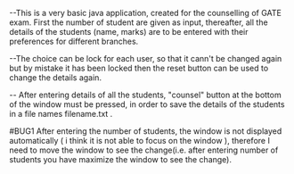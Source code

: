 --This is a very basic java application, created for the counselling of GATE exam. First the number of student are given as input, thereafter, all the details of the students (name, marks) are to be entered with their preferences for different branches.

--The choice can be lock for each user, so that it cann't be changed again but by mistake it has been locked then the reset button can be used to change the details again.

-- After entering details of all the students, "counsel" button at the bottom of the window must be pressed, in order to save the details of the students in a file names filename.txt .


#BUG1
After entering the number of students, the window is not displayed automatically ( i think it is not able to focus on the window ), therefore I need to move the window to see the change(i.e. after entering number of students you have maximize the window to see the change).

